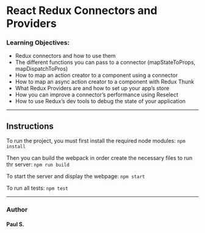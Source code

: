 # React Redux Connectors and Providers

### Learning Objectives:
*    Redux connectors and how to use them
*    The different functions you can pass to a connector (mapStateToProps, mapDispatchToPros)
*    How to map an action creator to a component using a connector
*    How to map an async action creator to a component with Redux Thunk
*    What Redux Providers are and how to set up your app’s store
*    How you can improve a connector’s performance using Reselect
*    How to use Redux’s dev tools to debug the state of your application

--- 
## Instructions
To run the project, you must first install the required node modules:
`npm install`

Then you can build the webpack in order create the necessary files to run thr server:
`npm run build`

To start the server and display the webpage:
`npm start`

To run all tests:
`npm test`

---
### Author 
#### Paul S.